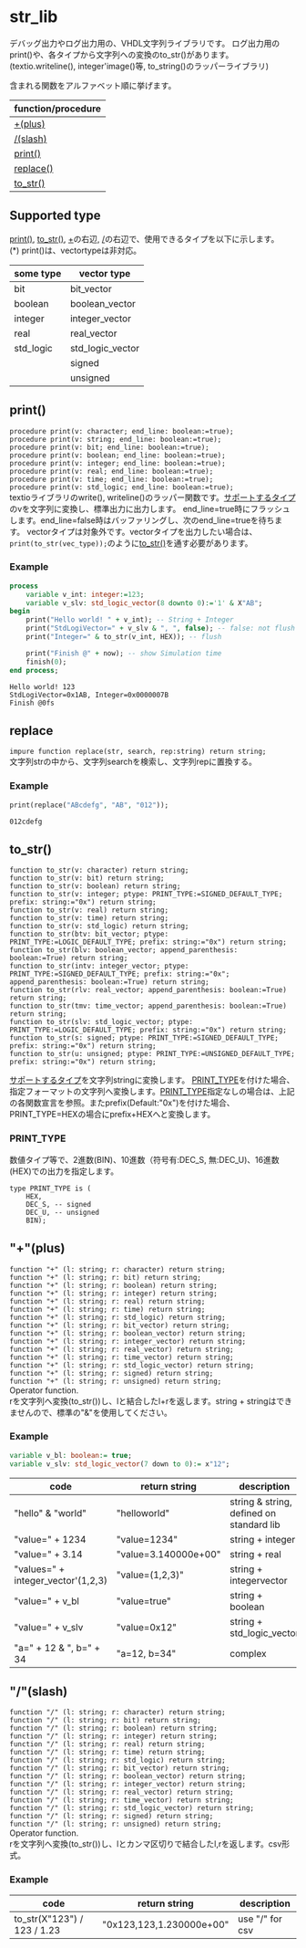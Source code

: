 # str_lib
デバッグ出力やログ出力用の、VHDL文字列ライブラリです。
ログ出力用のprint()や、各タイプから文字列への変換のto_str()があります。
(textio.writeline(), integer'image()等, to_string()のラッパーライブラリ)

含まれる関数をアルファベット順に挙げます。

| function/procedure |
| - |
| [+(plus)](#plus) |
| [/(slash)](#slash) |
| [print()](#print)
| [replace()](#replace) |
| [to_str()](#to_str) |

## Supported type
[print()](#print), [to_str()](#to_str), [+](#+)の右辺, [/](#/)の右辺で、使用できるタイプを以下に示します。  
(*) print()は、vectortypeは非対応。

| some type | vector type | 
| - | - |
| bit | bit_vector |
| boolean | boolean_vector |
| integer | integer_vector |
| real | real_vector |
| std_logic | std_logic_vector |
| |  signed
| | unsigned |

## print()
`procedure print(v: character; end_line: boolean:=true);`  
`procedure print(v: string; end_line: boolean:=true);`  
`procedure print(v: bit; end_line: boolean:=true);`  
`procedure print(v: boolean; end_line: boolean:=true);`  
`procedure print(v: integer; end_line: boolean:=true);`  
`procedure print(v: real; end_line: boolean:=true);`  
`procedure print(v: time; end_line: boolean:=true);`  
`procedure print(v: std_logic; end_line: boolean:=true);`  
textioライブラリのwrite(), writeline()のラッパー関数です。[サポートするタイプ](#supported-type)のvを文字列に変換し、標準出力に出力します。
end_line=true時にフラッシュします。end_line=false時はバッファリングし、次のend_line=trueを待ちます。
vectorタイプは対象外です。vectorタイプを出力したい場合は、`print(to_str(vec_type));`のように[to_str()](#to_str)を通す必要があります。

### Example
```VHDL
process
    variable v_int: integer:=123;
    variable v_slv: std_logic_vector(8 downto 0):='1' & X"AB";
begin
    print("Hello world! " + v_int); -- String + Integer
    print("StdLogiVector=" + v_slv & ", ", false); -- false: not flush
    print("Integer=" & to_str(v_int, HEX)); -- flush

    print("Finish @" + now); -- show Simulation time
    finish(0);
end process;
```
```log
Hello world! 123
StdLogiVector=0x1AB, Integer=0x0000007B
Finish @0fs
```

## replace
`impure function replace(str, search, rep:string) return string;`  
文字列strの中から、文字列searchを検索し、文字列repに置換する。

### Example
```VHDL
print(replace("ABcdefg", "AB", "012"));
```
```log
012cdefg
```

## to_str()
`function to_str(v: character) return string;`  
`function to_str(v: bit) return string;`  
`function to_str(v: boolean) return string;`  
`function to_str(v: integer; ptype: PRINT_TYPE:=SIGNED_DEFAULT_TYPE; prefix: string:="0x") return string;`  
`function to_str(v: real) return string;`  
`function to_str(v: time) return string;`  
`function to_str(v: std_logic) return string;`  
`function to_str(btv: bit_vector; ptype: PRINT_TYPE:=LOGIC_DEFAULT_TYPE; prefix: string:="0x") return string;`  
`function to_str(blv: boolean_vector; append_parenthesis: boolean:=True) return string;`  
`function to_str(intv: integer_vector; ptype: PRINT_TYPE:=SIGNED_DEFAULT_TYPE; prefix: string:="0x"; append_parenthesis: boolean:=True) return string;`  
`function to_str(rlv: real_vector; append_parenthesis: boolean:=True) return string;`  
`function to_str(tmv: time_vector; append_parenthesis: boolean:=True) return string;`  
`function to_str(slv: std_logic_vector; ptype: PRINT_TYPE:=LOGIC_DEFAULT_TYPE; prefix: string:="0x") return string;`  
`function to_str(s: signed; ptype: PRINT_TYPE:=SIGNED_DEFAULT_TYPE; prefix: string:="0x") return string;`  
`function to_str(u: unsigned; ptype: PRINT_TYPE:=UNSIGNED_DEFAULT_TYPE; prefix: string:="0x") return string;`  

[サポートするタイプ](#supported-type)を文字列stringに変換します。 [PRINT_TYPE](#print_type)を付けた場合、指定フォーマットの文字列へ変換します。[PRINT_TYPE](#print_type)指定なしの場合は、上記の各関数宣言を参照。またprefix(Default:"0x")を付けた場合、PRINT_TYPE=HEXの場合にprefix+HEXへと変換します。

### PRINT_TYPE
数値タイプ等で、2進数(BIN)、10進数（符号有:DEC_S, 無:DEC_U)、16進数(HEX)での出力を指定します。
```
type PRINT_TYPE is (
    HEX,
    DEC_S, -- signed
    DEC_U, -- unsigned
    BIN);
```

## "+"(plus)
`function "+" (l: string; r: character) return string;`  
`function "+" (l: string; r: bit) return string;`  
`function "+" (l: string; r: boolean) return string;`  
`function "+" (l: string; r: integer) return string;`  
`function "+" (l: string; r: real) return string;`  
`function "+" (l: string; r: time) return string;`  
`function "+" (l: string; r: std_logic) return string;`  
`function "+" (l: string; r: bit_vector) return string;`  
`function "+" (l: string; r: boolean_vector) return string;`  
`function "+" (l: string; r: integer_vector) return string;`  
`function "+" (l: string; r: real_vector) return string;`  
`function "+" (l: string; r: time_vector) return string;`  
`function "+" (l: string; r: std_logic_vector) return string;`  
`function "+" (l: string; r: signed) return string;`  
`function "+" (l: string; r: unsigned) return string;`  
Operator function.  
rを文字列へ変換(to_str())し、lと結合したl+rを返します。string + stringはできませんので、標準の"&"を使用してください。

### Example
```VHDL
variable v_bl: boolean:= true; 
variable v_slv: std_logic_vector(7 down to 0):= x"12";
```
| code | return string | description | 
| - | - | - |
| "hello" & "world" | "helloworld" | string & string, defined on standard lib |
| "value=" + 1234 | "value=1234" | string + integer |
| "value=" + 3.14 | "value=3.140000e+00" | string + real |
| "values=" + integer_vector'(1,2,3)| "value=(1,2,3)" | string + integervector |
| "value=" + v_bl | "value=true" | string + boolean |
| "value=" + v_slv | "value=0x12" | string + std_logic_vector |
| "a=" + 12 & ", b=" + 34 | "a=12, b=34" | complex |

## "/"(slash)
`function "/" (l: string; r: character) return string;`  
`function "/" (l: string; r: bit) return string;`  
`function "/" (l: string; r: boolean) return string;`  
`function "/" (l: string; r: integer) return string;`  
`function "/" (l: string; r: real) return string;`  
`function "/" (l: string; r: time) return string;`  
`function "/" (l: string; r: std_logic) return string;`  
`function "/" (l: string; r: bit_vector) return string;`  
`function "/" (l: string; r: boolean_vector) return string;`  
`function "/" (l: string; r: integer_vector) return string;`  
`function "/" (l: string; r: real_vector) return string;`  
`function "/" (l: string; r: time_vector) return string;`  
`function "/" (l: string; r: std_logic_vector) return string;`  
`function "/" (l: string; r: signed) return string;`  
`function "/" (l: string; r: unsigned) return string;`  
Operator function.  
rを文字列へ変換(to_str())し、lとカンマ区切りで結合したl,rを返します。csv形式。


### Example
| code | return string | description | 
| - | - | - |
| to_str(X"123") / 123 / 1.23 | "0x123,123,1.230000e+00" | use "/" for csv |






